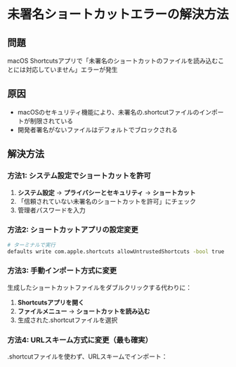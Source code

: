 # 未署名ショートカットエラーの解決方法

## 問題
macOS Shortcutsアプリで「未署名のショートカットのファイルを読み込むことには対応していません」エラーが発生

## 原因
- macOSのセキュリティ機能により、未署名の.shortcutファイルのインポートが制限されている
- 開発者署名がないファイルはデフォルトでブロックされる

## 解決方法

### 方法1: システム設定でショートカットを許可

1. **システム設定** → **プライバシーとセキュリティ** → **ショートカット**
2. 「信頼されていない未署名のショートカットを許可」にチェック
3. 管理者パスワードを入力

### 方法2: ショートカットアプリの設定変更

```bash
# ターミナルで実行
defaults write com.apple.shortcuts allowUntrustedShortcuts -bool true
```

### 方法3: 手動インポート方式に変更

生成したショートカットファイルをダブルクリックする代わりに：

1. **Shortcutsアプリを開く**
2. **ファイルメニュー** → **ショートカットを読み込む**
3. 生成された.shortcutファイルを選択

### 方法4: URLスキーム方式に変更（最も確実）

.shortcutファイルを使わず、URLスキームでインポート：